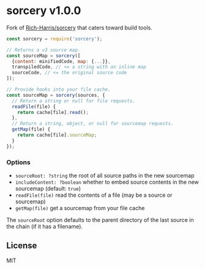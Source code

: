 # sorcery v1.0.0

Fork of [Rich-Harris/sorcery][1] that caters toward build tools.

[1]: https://github.com/Rich-Harris/sorcery

```js
const sorcery = require('sorcery');

// Returns a v3 source map.
const sourceMap = sorcery([
  {content: minifiedCode, map: {...}},
  transpiledCode, // <= a string with an inline map
  sourceCode, // <= the original source code
]);

// Provide hooks into your file cache.
const sourceMap = sorcery(sources, {
  // Return a string or null for file requests.
  readFile(file) {
    return cache[file].read();
  },
  // Return a string, object, or null for sourcemap requests.
  getMap(file) {
    return cache[file].sourceMap;
  }
});
```

### Options
- `sourceRoot: ?string` the root of all source paths in the new sourcemap
- `includeContent: ?boolean` whether to embed source contents in the new sourcemap (default: `true`)
- `readFile(file)` read the contents of a file (may be a source or sourcemap)
- `getMap(file)` get a sourcemap from your file cache

The `sourceRoot` option defaults to the parent directory of the last source in
the chain (if it has a filename).

## License

MIT
